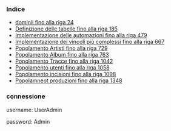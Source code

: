 ### Indice
- [dominii fino alla riga 24](https://github.com/Effeo/Progetto-BD/blob/main/Implementazione/Codice.sql#L1)
- [Definizione delle tabelle fino alla riga 185](https://github.com/Effeo/Progetto-BD/blob/main/Implementazione/Codice.sql#L26)
- [Implementazione delle automazioni fino alla riga 479](https://github.com/Effeo/Progetto-BD/blob/main/Implementazione/Codice.sql#L188)
- [Implementazione dei vincoli più complessi fino alla riga 667](https://github.com/Effeo/Progetto-BD/blob/main/Implementazione/Codice.sql#L481)
- [Popolamento Artisti fino alla riga 729](https://github.com/Effeo/Progetto-BD/blob/main/Implementazione/Codice.sql#L669)
- [Popolamento Album fino alla riga 763](https://github.com/Effeo/Progetto-BD/blob/main/Implementazione/Codice.sql#L731)
- [Popolamento Tracce fino alla riga 1042](https://github.com/Effeo/Progetto-BD/blob/main/Implementazione/Codice.sql#L765)
- [Popolamento utenti fino alla riga 1058](https://github.com/Effeo/Progetto-BD/blob/main/Implementazione/Codice.sql#L1044)
- [Popolamento incisioni fino alla riga 1098](https://github.com/Effeo/Progetto-BD/blob/main/Implementazione/Codice.sql#L1060)
- [Popolamneot produzioni fino alla riga 1348](https://github.com/Effeo/Progetto-BD/blob/main/Implementazione/Codice.sql#L1100)

### connessione
username: UserAdmin 

password: Admin
